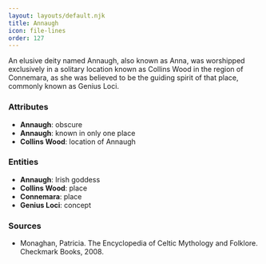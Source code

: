 ```yaml
---
layout: layouts/default.njk
title: Annaugh
icon: file-lines
order: 127
---
```

An elusive deity named Annaugh, also known as Anna, was worshipped exclusively in a solitary location known as Collins Wood in the region of Connemara, as she was believed to be the guiding spirit of that place, commonly known as Genius Loci.

### Attributes

- **Annaugh**: obscure
- **Annaugh**: known in only one place
- **Collins Wood**: location of Annaugh

### Entities

- **Annaugh**: Irish goddess
- **Collins Wood**: place
- **Connemara**: place
- **Genius Loci**: concept

### Sources

- Monaghan, Patricia. The Encyclopedia of Celtic Mythology and Folklore. Checkmark Books, 2008.

